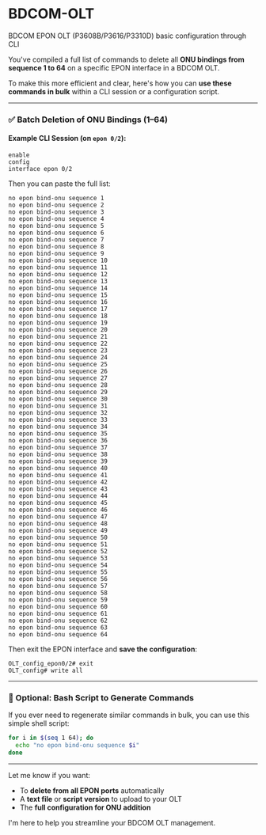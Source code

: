 # BDCOM-OLT
BDCOM EPON OLT (P3608B/P3616/P3310D) basic configuration through CLI

You've compiled a full list of commands to delete all **ONU bindings from sequence 1 to 64** on a specific EPON interface in a BDCOM OLT.

To make this more efficient and clear, here's how you can **use these commands in bulk** within a CLI session or a configuration script.

---

### ✅ **Batch Deletion of ONU Bindings (1–64)**

#### Example CLI Session (on `epon 0/2`):

```plaintext
enable
config
interface epon 0/2
```

Then you can paste the full list:

```plaintext
no epon bind-onu sequence 1
no epon bind-onu sequence 2
no epon bind-onu sequence 3
no epon bind-onu sequence 4
no epon bind-onu sequence 5
no epon bind-onu sequence 6
no epon bind-onu sequence 7
no epon bind-onu sequence 8
no epon bind-onu sequence 9
no epon bind-onu sequence 10
no epon bind-onu sequence 11
no epon bind-onu sequence 12
no epon bind-onu sequence 13
no epon bind-onu sequence 14
no epon bind-onu sequence 15
no epon bind-onu sequence 16
no epon bind-onu sequence 17
no epon bind-onu sequence 18
no epon bind-onu sequence 19
no epon bind-onu sequence 20
no epon bind-onu sequence 21
no epon bind-onu sequence 22
no epon bind-onu sequence 23
no epon bind-onu sequence 24
no epon bind-onu sequence 25
no epon bind-onu sequence 26
no epon bind-onu sequence 27
no epon bind-onu sequence 28
no epon bind-onu sequence 29
no epon bind-onu sequence 30
no epon bind-onu sequence 31
no epon bind-onu sequence 32
no epon bind-onu sequence 33
no epon bind-onu sequence 34
no epon bind-onu sequence 35
no epon bind-onu sequence 36
no epon bind-onu sequence 37
no epon bind-onu sequence 38
no epon bind-onu sequence 39
no epon bind-onu sequence 40
no epon bind-onu sequence 41
no epon bind-onu sequence 42
no epon bind-onu sequence 43
no epon bind-onu sequence 44
no epon bind-onu sequence 45
no epon bind-onu sequence 46
no epon bind-onu sequence 47
no epon bind-onu sequence 48
no epon bind-onu sequence 49
no epon bind-onu sequence 50
no epon bind-onu sequence 51
no epon bind-onu sequence 52
no epon bind-onu sequence 53
no epon bind-onu sequence 54
no epon bind-onu sequence 55
no epon bind-onu sequence 56
no epon bind-onu sequence 57
no epon bind-onu sequence 58
no epon bind-onu sequence 59
no epon bind-onu sequence 60
no epon bind-onu sequence 61
no epon bind-onu sequence 62
no epon bind-onu sequence 63
no epon bind-onu sequence 64
```

Then exit the EPON interface and **save the configuration**:

```plaintext
OLT_config_epon0/2# exit
OLT_config# write all
```

---

### 🔁 Optional: Bash Script to Generate Commands

If you ever need to regenerate similar commands in bulk, you can use this simple shell script:

```bash
for i in $(seq 1 64); do
  echo "no epon bind-onu sequence $i"
done
```

---

Let me know if you want:

* To **delete from all EPON ports** automatically
* A **text file** or **script version** to upload to your OLT
* The **full configuration for ONU addition**

I'm here to help you streamline your BDCOM OLT management.
